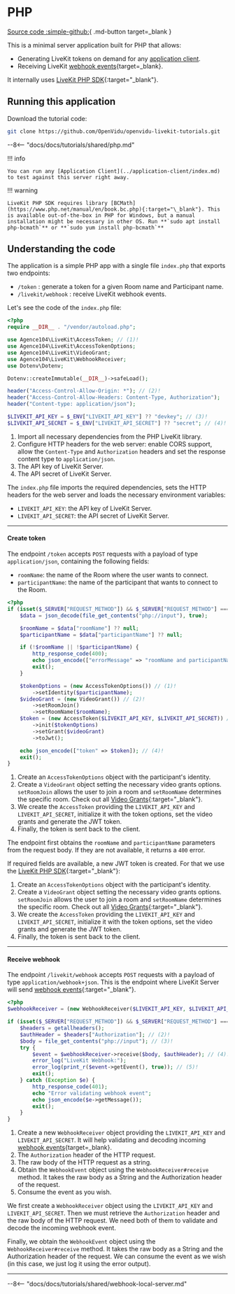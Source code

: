 # PHP

[Source code :simple-github:](https://github.com/OpenVidu/openvidu-livekit-tutorials/tree/master/application-server/php){ .md-button target=\_blank }

This is a minimal server application built for PHP  that allows:

- Generating LiveKit tokens on demand for any [application client](../application-client/index.md).
- Receiving LiveKit [webhook events](https://docs.livekit.io/realtime/server/webhooks/){target=\_blank}.

It internally uses [LiveKit PHP SDK](https://github.com/agence104/livekit-server-sdk-php){:target="\_blank"}.

## Running this application

Download the tutorial code:

```bash
git clone https://github.com/OpenVidu/openvidu-livekit-tutorials.git
```

--8<-- "docs/docs/tutorials/shared/php.md"

!!! info

    You can run any [Application Client](../application-client/index.md) to test against this server right away.

!!! warning

    LiveKit PHP SDK requires library [BCMath](https://www.php.net/manual/en/book.bc.php){:target="\_blank"}. This is available out-of-the-box in PHP for Windows, but a manual installation might be necessary in other OS. Run **`sudo apt install php-bcmath`** or **`sudo yum install php-bcmath`**

## Understanding the code

The application is a simple PHP app with a single file `index.php` that exports two endpoints:

- `/token` : generate a token for a given Room name and Participant name.
- `/livekit/webhook` : receive LiveKit webhook events.

Let's see the code of the `index.php` file:

```php title="<a href='https://github.com/OpenVidu/openvidu-livekit-tutorials/blob/master/application-server/php/index.php#L1-L17' target='_blank'>index.php</a>" linenums="1"
<?php
require __DIR__ . "/vendor/autoload.php";

use Agence104\LiveKit\AccessToken; // (1)!
use Agence104\LiveKit\AccessTokenOptions;
use Agence104\LiveKit\VideoGrant;
use Agence104\LiveKit\WebhookReceiver;
use Dotenv\Dotenv;

Dotenv::createImmutable(__DIR__)->safeLoad();

header("Access-Control-Allow-Origin: *"); // (2)!
header("Access-Control-Allow-Headers: Content-Type, Authorization");
header("Content-type: application/json");

$LIVEKIT_API_KEY = $_ENV["LIVEKIT_API_KEY"] ?? "devkey"; // (3)!
$LIVEKIT_API_SECRET = $_ENV["LIVEKIT_API_SECRET"] ?? "secret"; // (4)!
```

1. Import all necessary dependencies from the PHP LiveKit library.
2. Configure HTTP headers for the web server: enable CORS support, allow the `Content-Type` and `Authorization` headers and set the response content type to `application/json`.
3. The API key of LiveKit Server.
4. The API secret of LiveKit Server.

The `index.php` file imports the required dependencies, sets the HTTP headers for the web server and loads the necessary environment variables:

- `LIVEKIT_API_KEY`: the API key of LiveKit Server.
- `LIVEKIT_API_SECRET`: the API secret of LiveKit Server.

---

#### Create token

The endpoint `/token` accepts `POST` requests with a payload of type `application/json`, containing the following fields:

- `roomName`: the name of the Room where the user wants to connect.
- `participantName`: the name of the participant that wants to connect to the Room.

```php title="<a href='https://github.com/OpenVidu/openvidu-livekit-tutorials/blob/master/application-server/php/index.php#L19-L43' target='_blank'>index.php</a>" linenums="18"
<?php
if (isset($_SERVER["REQUEST_METHOD"]) && $_SERVER["REQUEST_METHOD"] === "POST" && $_SERVER["PATH_INFO"] === "/token") {
    $data = json_decode(file_get_contents("php://input"), true);

    $roomName = $data["roomName"] ?? null;
    $participantName = $data["participantName"] ?? null;

    if (!$roomName || !$participantName) {
        http_response_code(400);
        echo json_encode(["errorMessage" => "roomName and participantName are required"]);
        exit();
    }

    $tokenOptions = (new AccessTokenOptions()) // (1)!
        ->setIdentity($participantName);
    $videoGrant = (new VideoGrant()) // (2)!
        ->setRoomJoin()
        ->setRoomName($roomName);
    $token = (new AccessToken($LIVEKIT_API_KEY, $LIVEKIT_API_SECRET)) // (3)!
        ->init($tokenOptions)
        ->setGrant($videoGrant)
        ->toJwt();

    echo json_encode(["token" => $token]); // (4)!
    exit();
}
```

1. Create an `AccessTokenOptions` object with the participant's identity.
2. Create a `VideoGrant` object setting the necessary video grants options. `setRoomJoin` allows the user to join a room and `setRoomName` determines the specific room. Check out all [Video Grants](https://docs.livekit.io/realtime/concepts/authentication/#Video-grant){:target="\_blank"}.
3. We create the `AccessToken` providing the `LIVEKIT_API_KEY` and `LIVEKIT_API_SECRET`, initialize it with the token options, set the video grants and generate the JWT token.
4. Finally, the token is sent back to the client.

The endpoint first obtains the `roomName` and `participantName` parameters from the request body. If they are not available, it returns a `400` error.

If required fields are available, a new JWT token is created. For that we use the [LiveKit PHP SDK](https://github.com/agence104/livekit-server-sdk-php){:target="\_blank"}:

1. Create an `AccessTokenOptions` object with the participant's identity.
2. Create a `VideoGrant` object setting the necessary video grants options. `setRoomJoin` allows the user to join a room and `setRoomName` determines the specific room. Check out all [Video Grants](https://docs.livekit.io/realtime/concepts/authentication/#Video-grant){:target="\_blank"}.
3. We create the `AccessToken` providing the `LIVEKIT_API_KEY` and `LIVEKIT_API_SECRET`, initialize it with the token options, set the video grants and generate the JWT token.
4. Finally, the token is sent back to the client.

---

#### Receive webhook

The endpoint `/livekit/webhook` accepts `POST` requests with a payload of type `application/webhook+json`. This is the endpoint where LiveKit Server will send [webhook events](https://docs.livekit.io/realtime/server/webhooks/#Events){:target="\_blank"}.

```php title="<a href='https://github.com/OpenVidu/openvidu-livekit-tutorials/blob/master/application-server/php/index.php#L45-L62' target='_blank'>index.php</a>" linenums="44"
<?php
$webhookReceiver = (new WebhookReceiver($LIVEKIT_API_KEY, $LIVEKIT_API_SECRET)); // (1)!

if (isset($_SERVER["REQUEST_METHOD"]) && $_SERVER["REQUEST_METHOD"] === "POST" && $_SERVER["PATH_INFO"] === "/livekit/webhook") {
    $headers = getallheaders();
    $authHeader = $headers["Authorization"]; // (2)!
    $body = file_get_contents("php://input"); // (3)!
    try {
        $event = $webhookReceiver->receive($body, $authHeader); // (4)!
        error_log("LiveKit Webhook:");
        error_log(print_r($event->getEvent(), true)); // (5)!
        exit();
    } catch (Exception $e) {
        http_response_code(401);
        echo "Error validating webhook event";
        echo json_encode($e->getMessage());
        exit();
    }
}
```

1. Create a new `WebhookReceiver` object providing the `LIVEKIT_API_KEY` and `LIVEKIT_API_SECRET`. It will help validating and decoding incoming [webhook events](https://docs.livekit.io/realtime/server/webhooks/){target=\_blank}.
2. The `Authorization` header of the HTTP request.
3. The raw body of the HTTP request as a string.
4. Obtain the `WebhookEvent` object using the `WebhookReceiver#receive` method. It takes the raw body as a String and the Authorization header of the request.
5. Consume the event as you wish.

We first create a `WebhookReceiver` object using the `LIVEKIT_API_KEY` and `LIVEKIT_API_SECRET`. Then we must retrieve the `Authorization` header and the raw body of the HTTP request. We need both of them to validate and decode the incoming webhook event.

Finally, we obtain the `WebhookEvent` object using the `WebhookReceiver#receive` method. It takes the raw body as a String and the Authorization header of the request. We can consume the event as we wish (in this case, we just log it using the error output).

---

--8<-- "docs/docs/tutorials/shared/webhook-local-server.md"

<br>
